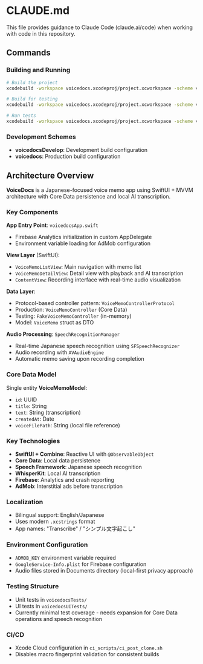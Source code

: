 # CLAUDE.md

This file provides guidance to Claude Code (claude.ai/code) when working with code in this repository.

## Commands

### Building and Running
```bash
# Build the project
xcodebuild -workspace voicedocs.xcodeproj/project.xcworkspace -scheme voicedocs -configuration Debug build

# Build for testing
xcodebuild -workspace voicedocs.xcodeproj/project.xcworkspace -scheme voicedocs -configuration Debug build-for-testing

# Run tests
xcodebuild -workspace voicedocs.xcodeproj/project.xcworkspace -scheme voicedocs -configuration Debug test
```

### Development Schemes
- **voicedocsDevelop**: Development build configuration
- **voicedocs**: Production build configuration

## Architecture Overview

**VoiceDocs** is a Japanese-focused voice memo app using SwiftUI + MVVM architecture with Core Data persistence and local AI transcription.

### Key Components

**App Entry Point**: `voicedocsApp.swift`
- Firebase Analytics initialization in custom AppDelegate
- Environment variable loading for AdMob configuration

**View Layer** (SwiftUI):
- `VoiceMemoListView`: Main navigation with memo list
- `VoiceMemoDetailView`: Detail view with playback and AI transcription
- `ContentView`: Recording interface with real-time audio visualization

**Data Layer**:
- Protocol-based controller pattern: `VoiceMemoControllerProtocol`
- Production: `VoiceMemoController` (Core Data)
- Testing: `FakeVoiceMemoController` (in-memory)
- Model: `VoiceMemo` struct as DTO

**Audio Processing**: `SpeechRecognitionManager`
- Real-time Japanese speech recognition using `SFSpeechRecognizer`
- Audio recording with `AVAudioEngine`
- Automatic memo saving upon recording completion

### Core Data Model

Single entity **VoiceMemoModel**:
- `id`: UUID
- `title`: String
- `text`: String (transcription)
- `createdAt`: Date
- `voiceFilePath`: String (local file reference)

### Key Technologies
- **SwiftUI + Combine**: Reactive UI with `@ObservableObject`
- **Core Data**: Local data persistence
- **Speech Framework**: Japanese speech recognition
- **WhisperKit**: Local AI transcription
- **Firebase**: Analytics and crash reporting
- **AdMob**: Interstitial ads before transcription

### Localization
- Bilingual support: English/Japanese
- Uses modern `.xcstrings` format
- App names: "Transcribe" / "シンプル文字起こし"

### Environment Configuration
- `ADMOB_KEY` environment variable required
- `GoogleService-Info.plist` for Firebase configuration
- Audio files stored in Documents directory (local-first privacy approach)

### Testing Structure
- Unit tests in `voicedocsTests/`
- UI tests in `voicedocsUITests/`
- Currently minimal test coverage - needs expansion for Core Data operations and speech recognition

### CI/CD
- Xcode Cloud configuration in `ci_scripts/ci_post_clone.sh`
- Disables macro fingerprint validation for consistent builds